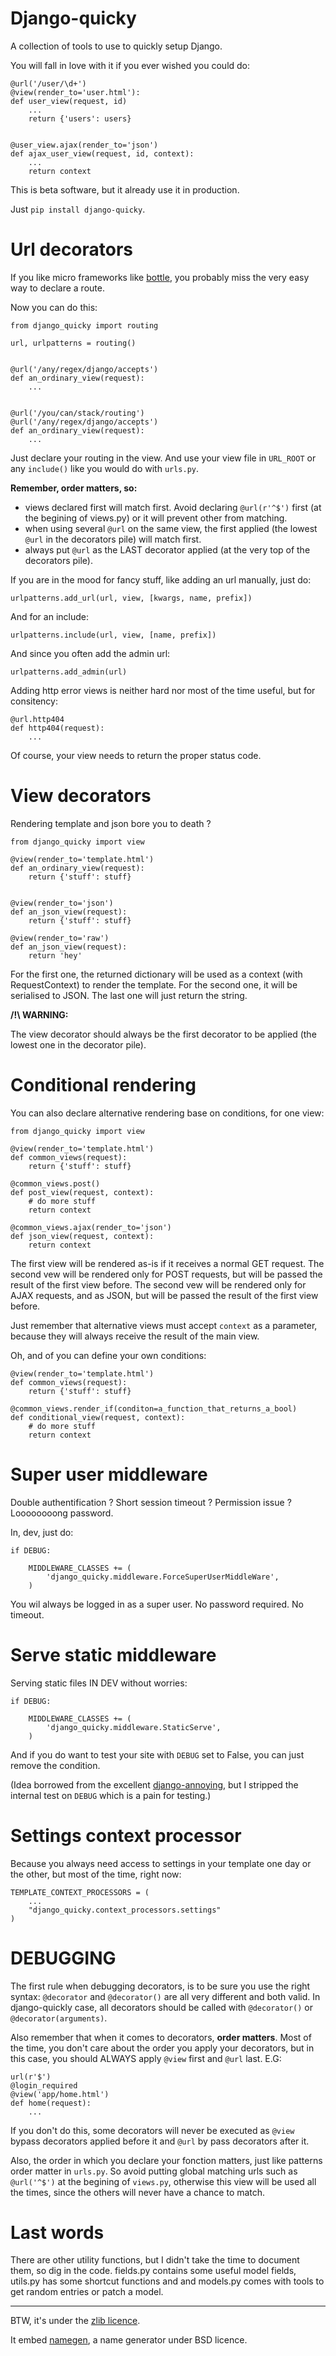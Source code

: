 Django-quicky
==============

A collection of tools to use to quickly setup Django.

You will fall in love with it if you ever wished you could do:

    @url('/user/\d+')
    @view(render_to='user.html'):
    def user_view(request, id)
        ...
        return {'users': users}


    @user_view.ajax(render_to='json')
    def ajax_user_view(request, id, context):
        ...
        return context

This is beta software, but it already use it in production.

Just `pip install django-quicky`.

Url decorators
===============

If you like micro frameworks like <a href="http://bottlepy.org/docs/dev/">bottle</a>, you probably miss the very easy way to declare a route.

Now you can do this:

    from django_quicky import routing

    url, urlpatterns = routing()


    @url('/any/regex/django/accepts')
    def an_ordinary_view(request):
        ...


    @url('/you/can/stack/routing')
    @url('/any/regex/django/accepts')
    def an_ordinary_view(request):
        ...


Just declare your routing in the view. And use your view file in `URL_ROOT` or any `include()` like you would do with `urls.py`.

**Remember, order matters, so:**

- views declared first will match first. Avoid declaring `@url(r'^$')` first (at the begining of views.py) or it will prevent other from matching.
- when using several `@url` on the same view, the first applied (the lowest `@url` in the decorators pile) will match first.
- always put `@url` as the LAST decorator applied (at the very top of the decorators pile).

If you are in the mood for fancy stuff, like adding an url manually, just do:

    urlpatterns.add_url(url, view, [kwargs, name, prefix])

And for an include:

    urlpatterns.include(url, view, [name, prefix])

And since you often add the admin url:

    urlpatterns.add_admin(url)

Adding http error views is neither hard nor most of the time useful, but for consitency:

    @url.http404
    def http404(request):
        ...

Of course, your view needs to return the proper status code.


View decorators
===============

Rendering template and json bore you to death ?


    from django_quicky import view

    @view(render_to='template.html')
    def an_ordinary_view(request):
        return {'stuff': stuff}


    @view(render_to='json')
    def an_json_view(request):
        return {'stuff': stuff}

    @view(render_to='raw')
    def an_json_view(request):
        return 'hey'

For the first one, the returned dictionary will be used as a context (with RequestContext) to render the template. For the second one, it will be serialised to JSON. The last one will just return the string.

**/!\ WARNING:**

The view decorator should always be the first decorator to be applied (the lowest one in the decorator pile).


Conditional rendering
=======================

You can also declare alternative rendering base on conditions, for one view:


    from django_quicky import view

    @view(render_to='template.html')
    def common_views(request):
        return {'stuff': stuff}

    @common_views.post()
    def post_view(request, context):
        # do more stuff
        return context

    @common_views.ajax(render_to='json')
    def json_view(request, context):
        return context

The first view will be rendered as-is if it receives a normal GET request. The second vew will be rendered only for POST requests, but will be passed the result of the first view before. The second vew will be rendered only for AJAX requests, and as JSON, but will be passed the result of the first view before.

Just remember that alternative views must accept `context` as a parameter, because they will always receive the result of the main view.

Oh, and of you can define your own conditions:


    @view(render_to='template.html')
    def common_views(request):
        return {'stuff': stuff}

    @common_views.render_if(conditon=a_function_that_returns_a_bool)
    def conditional_view(request, context):
        # do more stuff
        return context


Super user middleware
======================


Double authentification ? Short session timeout ? Permission issue ? Loooooooong password.

In, dev, just do:

    if DEBUG:

        MIDDLEWARE_CLASSES += (
            'django_quicky.middleware.ForceSuperUserMiddleWare',
        )


You wil always be logged in as a super user. No password required. No timeout.


Serve static middleware
========================


Serving static files IN DEV without worries:


    if DEBUG:

        MIDDLEWARE_CLASSES += (
            'django_quicky.middleware.StaticServe',
        )

And if you do want to test your site with `DEBUG` set to False, you can just remove the condition.

(Idea borrowed from the excellent <a href="https://bitbucket.org/offline/django-annoying/wiki/Home">django-annoying</a>, but I stripped the internal test on `DEBUG` which is a pain for testing.)

Settings context processor
==========================

Because you always need access to settings in your template one day or the other, but most of the time, right now:

    TEMPLATE_CONTEXT_PROCESSORS = (
        ...
        "django_quicky.context_processors.settings"
    )


DEBUGGING
==========

The first rule when debugging decorators, is to be sure you use the right syntax: `@decorator` and `@decorator()` are all very different and both valid. In django-quickly case, all decorators should be called with `@decorator()` or `@decorator(arguments)`.

Also remember that when it comes to decorators, **order matters**. Most of the time, you don't care about the order you apply your decorators, but in this case, you should ALWAYS apply `@view` first and `@url` last. E.G:

    url(r'$')
    @login_required
    @view('app/home.html')
    def home(request):
        ...

If you don't do this, some decorators will never be executed as `@view` bypass decorators applied before it and `@url` by pass decorators after it.

Also, the order in which you declare your fonction matters, just like patterns order matter in `urls.py`. So avoid putting global matching urls such as `@url('^$')` at the begining of `views.py`, otherwise this view will be used all the times, since the others will never have a chance to match.

Last words
=============

There are other utility functions, but I didn't take the time to document them, so dig in the code. fields.py contains some useful model fields, utils.py has some shortcut functions and and models.py comes with tools to get random entries or patch a model.

------------------------------

BTW, it's under the <a href="http://www.zlib.net/zlib_license.html">zlib licence</a>.

It embed <a href="https://github.com/amnong/namegen">namegen</a>, a name generator under BSD licence.